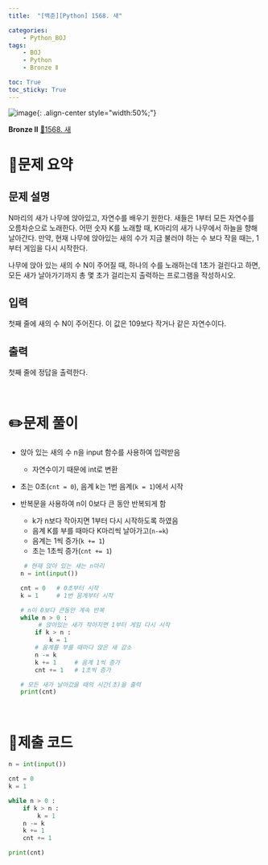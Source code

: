 ```yaml
---
title:  "[백준][Python] 1568. 새" 

categories: 
    - Python_BOJ
tags: 
    - BOJ
    - Python
    - Bronze Ⅱ

toc: True
toc_sticky: True
---
```

![image](https://github.com/user-attachments/assets/32319fe8-99e9-4031-b5d1-9f1909b510dc){: .align-center style="width:50%;"}

**Bronze Ⅱ** 
[🔗1568. 새]('https://www.acmicpc.net/problem/1568')

# 📝문제 요약
## 문제 설명

N마리의 새가 나무에 앉아있고, 자연수를 배우기 원한다. 새들은 1부터 모든 자연수를 오름차순으로 노래한다. 어떤 숫자 K를 노래할 때, K마리의 새가 나무에서 하늘을 향해 날아간다. 만약, 현재 나무에 앉아있는 새의 수가 지금 불러야 하는 수 보다 작을 때는, 1부터 게임을 다시 시작한다.

나무에 앉아 있는 새의 수 N이 주어질 때, 하나의 수를 노래하는데 1초가 걸린다고 하면, 모든 새가 날아가기까지 총 몇 초가 걸리는지 출력하는 프로그램을 작성하시오.

## 입력

첫째 줄에 새의 수 N이 주어진다. 이 값은 109보다 작거나 같은 자연수이다.

## 출력

첫째 줄에 정답을 출력한다.


<br>

# ✏️문제 풀이

- 앉아 있는 새의 수 n을 input 함수를 사용하여 입력받음
    - 자연수이기 때문에 int로 변환
- 초는 0초(`cnt = 0`), 음계 k는 1번 음계(`k = 1`)에서 시작
- 반복문을 사용하여 n이 0보다 큰 동안 반복되게 함
    - k가 n보다 작아지면 1부터 다시 시작하도록 하였음
    - 음계 K를 부를 때마다 K마리씩 날아가고(`n-=k`)
    - 음계는 1씩 증가(`k += 1`)
    - 초는 1초씩 증가(`cnt += 1`)
  
    ```python
     # 현재 앉아 있는 새는 n마리
    n = int(input())

    cnt = 0   # 0초부터 시작
    k = 1     # 1번 음계부터 시작

    # n이 0보다 큰동안 계속 반복
    while n > 0 :
         # 앉아있는 새가 작아지면 1부터 게임 다시 시작
        if k > n :
            k = 1
        # 음계를 부를 때마다 앉은 새 감소
        n -= k
        k += 1     # 음계 1씩 증가
        cnt += 1   # 1초씩 증가

    # 모든 새가 날아갔을 때의 시간(초)을 출력
    print(cnt)
    ```

<br>

# 💯제출 코드

```python
n = int(input())

cnt = 0
k = 1 

while n > 0 :
    if k > n :
        k = 1 
    n -= k 
    k += 1 
    cnt += 1 

print(cnt)
```